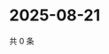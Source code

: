 # 2025-08-21

共 0 条

<!-- BEGIN ZHIHUQUESTIONS -->
<!-- 最后更新时间 Thu Aug 21 2025 13:12:14 GMT+0800 (China Standard Time) -->

<!-- END ZHIHUQUESTIONS -->
